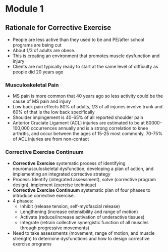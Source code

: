 # Module 1

## Rationale for Corrective Exercise

* People are less active than they used to be and PE/after school programs are being cut
* About 1/3 of adults are obese. 
* This is creating an environment that promotes muscle dysfunction and injury
* Clients are not typically ready to start at the same level of difficulty as people did 20 years ago

### Musculoskeletal Pain

* MS pain is more common that 40 years ago so less activity could be the cause of MS pain and injury
* Low back pain effects 80% of adults, 1/3 of all injuries involve trunk and 60% of that is the low back specifically
* Shoulder impingement is 40-65% of all reported shoulder pain
* Anterior Cruciate Ligament (ACL) injuries are estimated to be at 80000-100,000 occurrences annually and is a strong correlation to knee arthritis, and occur between the ages of 15-25 most commonly. 70-75% of ACL injuries are from non-contact 

### Corrective Exercise Continuum

* **Corrective Exercise** systematic process of identifying neuromusculoskeletal dysfunction, developing a plan of action, and implementing an integrated corrective strategy
* Process: Identify (integrated assessment), solve (corrective program design), implement (exercise technique)
* **Corrective Exercise Continuum** systematic plan of four phases to introduce corrective exercise. 
* 4 phases: 
	* Inhibit (release tension, self-myofascial release)
	* Lengthening (increase extensibility and range of motion)
	* Activate (reduce/increase activation of underactive tissues) 
	* Integrate (retrain collective synergistic function of all muscles through progressive movements)
* Need to take assessments (movement, range of motion, and muscle strength) to determine dysfunctions and how to design corrective exercise programs